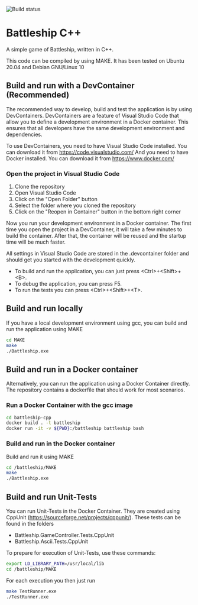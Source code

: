 ![Build status](https://dev.azure.com/APS-SD-Stewards/APS-SD/_apis/build/status/proscrumdev.battleship-cpp-CI)

# Battleship C++
A simple game of Battleship, written in C++.

This code can be compiled by using MAKE. It has been tested on Ubuntu 20.04 and Debian GNU/Linux 10

## Build and run with a DevContainer (Recommended)

The recommended way to develop, build and test the application is by using DevContainers. DevContainers are a feature of Visual Studio Code that allow you to define a development environment in a Docker container. This ensures that all developers have the same development environment and dependencies.

To use DevContainers, you need to have Visual Studio Code installed. You can download it from https://code.visualstudio.com/
And you need to have Docker installed. You can download it from https://www.docker.com/

### Open the project in Visual Studio Code

1. Clone the repository
2. Open Visual Studio Code
3. Click on the "Open Folder" button
4. Select the folder where you cloned the repository
5. Click on the "Reopen in Container" button in the bottom right corner

Now you run your development environment in a Docker container. The first time you open the project in a DevContainer, it will take a few minutes to build the container. After that, the container will be reused and the startup time will be much faster.

All settings in Visual Studio Code are stored in the .devcontainer folder and should get you started with the development quickly. 
- To build and run the application, you can just press \<Ctrl>+\<Shift>+\<B>. 
- To debug the application, you can press F5. 
- To run the tests you can press \<Ctrl>+\<Shift>+\<T>.

## Build and run locally

If you have a local development environment using gcc, you can build and run the application using MAKE
```bash
cd MAKE
make
./Battleship.exe
```

## Build and run in a Docker container

Alternatively, you can run the application using a Docker Container directly. The repository contains a dockerfile that should work for most scenarios.

### Run a Docker Container with the gcc image

```bash
cd battleship-cpp
docker build . -t battleship
docker run -it -v ${PWD}:/battleship battleship bash
```

### Build and run in the Docker container

Build and run it using MAKE
```bash
cd /battleship/MAKE
make
./Battleship.exe
```

## Build and run Unit-Tests

You can run Unit-Tests in the Docker Container. They are created using CppUnit (https://sourceforge.net/projects/cppunit/). These tests can be found in the folders
- Battleship.GameController.Tests.CppUnit
- Battleship.Ascii.Tests.CppUnit

To prepare for execution of Unit-Tests, use these commands:

```bash
export LD_LIBRARY_PATH=/usr/local/lib
cd /battleship/MAKE
```
For each execution you then just run

```bash
make TestRunner.exe
./TestRunner.exe
```

